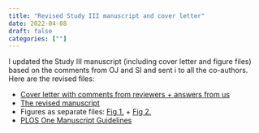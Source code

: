 ```yaml
---
title: "Revised Study III manuscript and cover letter"
date: 2022-04-08
draft: false
categories: [""]
---
```


I updated the Study III manuscript (including cover letter and figure files) based on the comments from OJ and SI and sent i to all the co-authors. Here are the revised files:

* [Cover letter with comments from reviewers + answers from us](https://lu.app.box.com/file/944139722348)
* [The revised manuscript](https://lu.app.box.com/file/944134284387)
* Figures as separate files: [Fig 1.](https://lu.app.box.com/file/944123461213) + [Fig 2.](https://lu.app.box.com/file/944135941168)
* [PLOS One Manuscript Guidelines](https://lu.app.box.com/file/944136408306)
